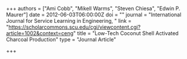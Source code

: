 +++
authors = ["Ami Cobb", "Mikell Warms", "Steven Chiesa", "Edwin P. Maurer"]
date = 2012-06-03T06:00:00Z
doi = ""
journal = "International Journal for Service Learning in Engineering, "
link = "https://scholarcommons.scu.edu/cgi/viewcontent.cgi?article=1002&context=ceng"
title = "Low-Tech Coconut Shell Activated Charcoal Production"
type = "Journal Article"

+++
